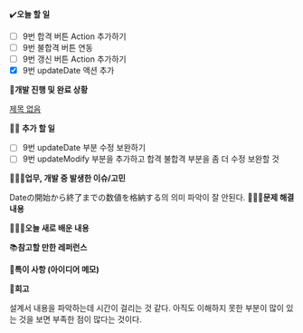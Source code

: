 ✔️**오늘 할 일**

- [ ]  9번 합격 버튼 Action 추가하기
- [ ]  9번 불합격 버튼 연동
- [ ]  9번 갱신 버튼 Action 추가하기
- [x]  9번 updateDate 액션 추가

👔**개발 진행 및 완료 상황**

[제목 없음](https://www.notion.so/e7a77c9f116b41e8a2b2fbaf10d27961)

✍🏻 **추가 할 일**

- [ ]  9번 updateDate 부분 수정 보완하기
- [ ]  9번 updateModify 부분을 추가하고 합격 불합격 부분을 좀 더 수정 보완할 것

🤦🏻‍♀️**업무, 개발 중 발생한 이슈/고민**

Dateの開始から終了までの数値を格納する의 의미 파악이 잘 안된다.
🙆🏻‍♀️**문제 해결 내용**

👩🏻‍🏫**오늘 새로 배운 내용**

📚**참고할 만한 레퍼런스**

🔖**특이 사항 (아이디어 메모)**

🔎**회고**

설계서 내용을 파악하는데 시간이 걸리는 것 같다. 아직도 이해하지 못한 부분이 많이 있는 것을 보면 부족한 점이 많다는 것이다.
